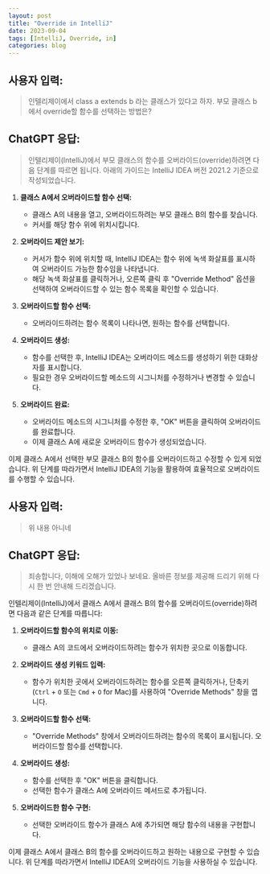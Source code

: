 ```yaml
---
layout: post
title: "Override in IntelliJ"
date: 2023-09-04
tags: [IntelliJ, Override, in]
categories: blog
---
```


## 사용자 입력:
> 인텔리제이에서 class a extends b 라는 클래스가 있다고 하자. 부모 클래스 b에서 override할 함수를 선택하는 방법은?

## ChatGPT 응답:
> 인텔리제이(IntelliJ)에서 부모 클래스의 함수를 오버라이드(override)하려면 다음 단계를 따르면 됩니다. 아래의 가이드는 IntelliJ IDEA 버전 2021.2 기준으로 작성되었습니다.

1. **클래스 A에서 오버라이드할 함수 선택:**
   - 클래스 A의 내용을 열고, 오버라이드하려는 부모 클래스 B의 함수를 찾습니다.
   - 커서를 해당 함수 위에 위치시킵니다.

2. **오버라이드 제안 보기:**
   - 커서가 함수 위에 위치할 때, IntelliJ IDEA는 함수 위에 녹색 화살표를 표시하여 오버라이드 가능한 함수임을 나타냅니다.
   - 해당 녹색 화살표를 클릭하거나, 오른쪽 클릭 후 "Override Method" 옵션을 선택하여 오버라이드할 수 있는 함수 목록을 확인할 수 있습니다.

3. **오버라이드할 함수 선택:**
   - 오버라이드하려는 함수 목록이 나타나면, 원하는 함수를 선택합니다.

4. **오버라이드 생성:**
   - 함수를 선택한 후, IntelliJ IDEA는 오버라이드 메소드를 생성하기 위한 대화상자를 표시합니다.
   - 필요한 경우 오버라이드할 메소드의 시그니처를 수정하거나 변경할 수 있습니다.

5. **오버라이드 완료:**
   - 오버라이드 메소드의 시그니처를 수정한 후, "OK" 버튼을 클릭하여 오버라이드를 완료합니다.
   - 이제 클래스 A에 새로운 오버라이드 함수가 생성되었습니다.

이제 클래스 A에서 선택한 부모 클래스 B의 함수를 오버라이드하고 수정할 수 있게 되었습니다. 위 단계를 따라가면서 IntelliJ IDEA의 기능을 활용하여 효율적으로 오버라이드를 수행할 수 있습니다.

## 사용자 입력:
> 위 내용 아니네

## ChatGPT 응답:
> 죄송합니다, 이해에 오해가 있었나 보네요. 올바른 정보를 제공해 드리기 위해 다시 한 번 안내해 드리겠습니다.

인텔리제이(IntelliJ)에서 클래스 A에서 클래스 B의 함수를 오버라이드(override)하려면 다음과 같은 단계를 따릅니다:

1. **오버라이드할 함수의 위치로 이동:**
   - 클래스 A의 코드에서 오버라이드하려는 함수가 위치한 곳으로 이동합니다.

2. **오버라이드 생성 키워드 입력:**
   - 함수가 위치한 곳에서 오버라이드하려는 함수를 오른쪽 클릭하거나, 단축키(`Ctrl` + `O` 또는 `Cmd` + `O` for Mac)를 사용하여 "Override Methods" 창을 엽니다.

3. **오버라이드할 함수 선택:**
   - "Override Methods" 창에서 오버라이드하려는 함수의 목록이 표시됩니다. 오버라이드할 함수를 선택합니다.

4. **오버라이드 생성:**
   - 함수를 선택한 후 "OK" 버튼을 클릭합니다.
   - 선택한 함수가 클래스 A에 오버라이드 메서드로 추가됩니다.

5. **오버라이드한 함수 구현:**
   - 선택한 오버라이드 함수가 클래스 A에 추가되면 해당 함수의 내용을 구현합니다.

이제 클래스 A에서 클래스 B의 함수를 오버라이드하고 원하는 내용으로 구현할 수 있습니다. 위 단계를 따라가면서 IntelliJ IDEA의 오버라이드 기능을 사용하실 수 있습니다.

